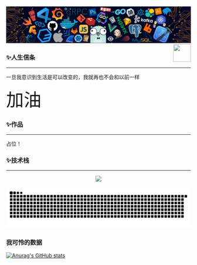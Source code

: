 ![](./src/header_.png)
<a href="https://www.python.org/"><img src="https://upload.wikimedia.org/wikipedia/commons/c/c3/Python-logo-notext.svg" align="right" height="48" width="48" ></a>

### ✨人生信条  
<hr/>
一旦我意识到生活是可以改变的，我就再也不会和以前一样  

    


<font face="黑体" size=10>加油👋</font>

<!--
**Black-water-side/Black-water-side** is a ✨ _special_ ✨ repository because its `README.md` (this file) appears on your GitHub profile.

Here are some ideas to get you started:

- 🔭 I’m currently working on ...
- 🌱 I’m currently learning ...
- 👯 I’m looking to collaborate on ...
- 🤔 I’m looking for help with ...
- 💬 Ask me about ...
- 📫 How to reach me: ...
- 😄 Pronouns: ...
- ⚡ Fun fact: ...
  -->  

### ✨作品
<hr/>
<p>占位！</p>
  
### ✨技术栈  
<hr/>
<p align="center">
  <a href="https://skillicons.dev">
    <img src="https://skillicons.dev/icons?i=git,androidstudio,vue,vite,unity,react,sass,js,md,ts" />
  </a>
</p>  

![Snake animation](https://github.com/Black-water-side/Black-water-side/blob/main/githubput.svg)
### 我可怜的数据 ###
[![Anurag's GitHub stats](https://github-readme-stats.vercel.app/api?username=Black-water-side&theme=dark)](https://github.com/anuraghazra/github-readme-stats)
